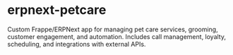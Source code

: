 # erpnext-petcare
Custom Frappe/ERPNext app for managing pet care services, grooming, customer engagement, and automation. Includes call management, loyalty, scheduling, and integrations with external APIs.
